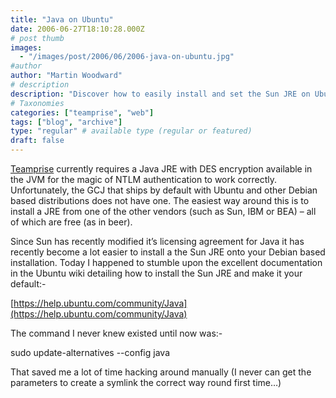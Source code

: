 ```yaml
---
title: "Java on Ubuntu"
date: 2006-06-27T18:10:28.000Z
# post thumb
images:
  - "/images/post/2006/06/2006-java-on-ubuntu.jpg"
#author
author: "Martin Woodward"
# description
description: "Discover how to easily install and set the Sun JRE on Ubuntu for seamless NTLM authentication with Teamprise."
# Taxonomies
categories: ["teamprise", "web"]
tags: ["blog", "archive"]
type: "regular" # available type (regular or featured)
draft: false
---
```

[Teamprise](http://www.teamprise.com/) currently requires a Java JRE with DES encryption available in the JVM for the magic of NTLM authentication to work correctly.  Unfortunately, the GCJ that ships by default with Ubuntu and other Debian based distributions does not have one.  The easiest way around this is to install a JRE from one of the other vendors (such as Sun, IBM or BEA) – all of which are free (as in beer).

Since Sun has recently modified it’s licensing agreement for Java it has recently become a lot easier to install a the Sun JRE onto your Debian based installation.  Today I happened to stumble upon the excellent documentation in the Ubuntu wiki detailing how to install the Sun JRE and make it your default:-

[https://help.ubuntu.com/community/Java](https://help.ubuntu.com/community/Java)

The command I never knew existed until now was:-

sudo update-alternatives --config java

That saved me a lot of time hacking around manually (I never can get the parameters to create a symlink the correct way round first time…)